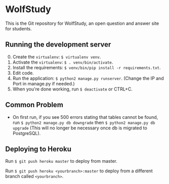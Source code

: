WolfStudy
=========

This is the Git repository for WolfStudy, an open question and answer site for students.

Running the development server
------------------------------

0. Create the `virtualenv`: `$ virtualenv venv`.
1. Activate the `virtualenv`: `$ . venv/bin/activate`.
2. Install the requirements: `$ venv/bin/pip install -r requirements.txt`.
3. Edit code.
4. Run the application: `$ python2 manage.py runserver`. (Change the IP and Port in manage.py if needed.)
5. When you're done working, run `$ deactivate` or CTRL+C.

Common Problem
--------------

- On first run, if you see 500 errors stating that tables cannot be found, run `$ python2 manage.py db downgrade` then `$ python2 manage.py db upgrade` (This will no longer be necessary once db is migrated to PostgreSQL).

Deploying to Heroku
-------------------

Run `$ git push heroku master` to deploy from master.

Run `$ git push heroku <yourbranch>:master` to deploy from a different branch called `<yourbranch>`.
